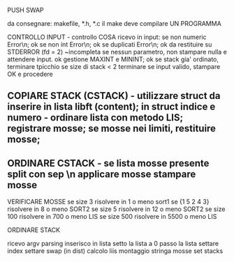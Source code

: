 PUSH SWAP

da consegnare: makefile, *.h, *.c
il make deve compilare UN PROGRAMMA

CONTROLLO INPUT
	- controllo COSA ricevo in input:
		se non numeric	Error\n; 									ok
		se non int	Error\n; 										ok
		se duplicati	Error\n; 									ok
			da restituire su STDERROR (fd = 2) 						~incompleta
		se nessun parametro, non stampare nulla e attendere input.	ok
		gestione MAXINT e MININT;									ok
		se stack gia' ordinato, terminare							tpicchio
		se size di stack < 2 terminare
		se input valido, stampare OK e procedere

COPIARE STACK (CSTACK)
	- utilizzare struct da inserire in lista libft (content);
		in struct indice e numero
	- ordinare lista con metodo LIS;
		registrare mosse;
		se mosse nei limiti, restituire mosse;
-----------------------------------------------
ORDINARE CSTACK
	- se lista mosse presente
		split con sep \n
		applicare mosse
		stampare mosse
 ----------------------------------------------
VERIFICARE MOSSE
	se size 3	risolvere in 1    o meno sort1
	se {1 5 2 4 3}	risolvere in 8    o meno SORT2
	se size 5	risolvere in 12   o meno SORT2
	se size 100	risolvere in 700  o meno LIS
	se size 500	risolvere in 5500 o meno LIS

ORDINARE STACK


ricevo argv
parsing
inserisco in lista
setto la lista a 0
passo la lista
	settare index
	settare swap (in dist)
	calcolo liis
		montaggio stringa mosse
			set stacks



